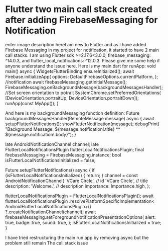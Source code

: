 
# Flutter two main call stack created after adding FirebaseMessaging for Notification

enter image description hereI am new to Flutter and as I have added Firebase Messaging in my project for notification, it started to have 2 main call stacks. I am using Flutter sdk >=2.17.6<3.0.0, firebase_messaging: ^14.0.3, and flutter_local_notifications: ^12.0.3. Please give me some help if anyone understand the issue here.
Here is my main dart for runApp:
void main() async {
  WidgetsFlutterBinding.ensureInitialized();
  await Firebase.initializeApp(
    options: DefaultFirebaseOptions.currentPlatform,
  );
  //notification
  await firebaseMessaging.getInitialMessage();
  FirebaseMessaging.onBackgroundMessage(backgroundMessagesHandler);
//Set screen orientation to potrait
  SystemChrome.setPreferredOrientations(
      [DeviceOrientation.portraitUp, DeviceOrientation.portraitDown]);
  runApp(const MyApp());
}

And here is my backgroundMessaging function definition:
Future<void> backgroundMessagesHandler(RemoteMessage message) async {
  await setupFlutterNotifications();
  showFlutterNotification(message);
  debugPrint(
      "Background Message: ${message.notification!.title} ** ${message.notification!.body}");
}

late AndroidNotificationChannel channel;
late FlutterLocalNotificationsPlugin flutterLocalNotificationsPlugin;
final firebaseMessaging = FirebaseMessaging.instance;
bool isFlutterLocalNotificationsInitialized = false;

Future<void> setupFlutterNotifications() async {
  if (isFlutterLocalNotificationsInitialized) {
    return;
  }
  channel = const AndroidNotificationChannel(
    'VCare Circle', // id
    'VCare Circle', // title
    description: 'Welcome.', // description
    importance: Importance.high,
  );

  flutterLocalNotificationsPlugin = FlutterLocalNotificationsPlugin();
  await flutterLocalNotificationsPlugin
      .resolvePlatformSpecificImplementation<
          AndroidFlutterLocalNotificationsPlugin>()
      ?.createNotificationChannel(channel);
  await firebaseMessaging.setForegroundNotificationPresentationOptions(
    alert: true,
    badge: true,
    sound: true,
  );
  isFlutterLocalNotificationsInitialized = true;
}


I have tried restructuring the main run app by removing async but the problem still remain
The call stack issue

        